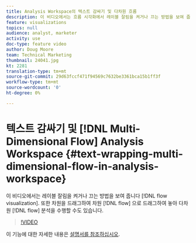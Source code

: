 ```yaml
---
title: Analysis Workspace의 텍스트 감싸기 및 다차원 흐름
description: 이 비디오에서는 흐름 시각화에서 레이블 잘림을 켜거나 끄는 방법을 보여 줍니다. 또한 다차원 흐름 분석을 위해 차원을 흐름으로 드래그하여 놓는 방법을 살펴봅니다.
feature: visualizations
topics: null
audience: analyst, marketer
activity: use
doc-type: feature video
author: Doug Moore
team: Technical Marketing
thumbnail: 24041.jpg
kt: 2281
translation-type: tm+mt
source-git-commit: 29d63fccf471f94569c7632be3361bca15b1ff3f
workflow-type: tm+mt
source-wordcount: '0'
ht-degree: 0%

---
```



# 텍스트 감싸기 및 [!DNL Multi-Dimensional Flow] Analysis Workspace {#text-wrapping-multi-dimensional-flow-in-analysis-workspace}

이 비디오에서는 레이블 잘림을 켜거나 끄는 방법을 보여 줍니다 [!DNL flow visualization]. 또한 차원을 드래그하여 차원 [!DNL flow] 으로 드래그하여 놓아 다차원 [!DNL flow] 분석을 수행할 수도 있습니다.

>[!VIDEO](https://video.tv.adobe.com/v/24041/?quality=12)

이 기능에 대한 자세한 내용은 [설명서를 참조하십시오](https://marketing.adobe.com/resources/help/ko_KR/analytics/analysis-workspace/flow.html).
